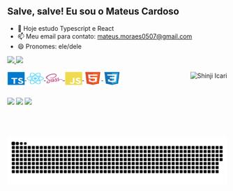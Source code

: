 ## Salve, salve! Eu sou o Mateus Cardoso

- 🌱 Hoje estudo Typescript e React 
- 📫 Meu email para contato: mateus.moraes0507@gmail.com
- 😄 Pronomes: ele/dele

<div>
  <a href="https://github.com/mateusCoder">
  <img height="180em" src="https://github-readme-stats.vercel.app/api?username=mateusCoder&show_icons=true&theme=tokyonight&include_all_commits=true&count_private=true"/>
  <img height="180em" src="https://github-readme-stats.vercel.app/api/top-langs/?username=mateusCoder&layout=compact&langs_count=7&theme=tokyonight"/>
</div>
<div style="display: inline_block"><br>
  <img align="center" alt="Mateus-Ts" height="30" width="40" src="https://raw.githubusercontent.com/devicons/devicon/master/icons/typescript/typescript-plain.svg">
  <img align="center" alt="Mateus-React" height="30" width="40" src="https://raw.githubusercontent.com/devicons/devicon/master/icons/react/react-original.svg">
  <img align="center" alt="Mateus-Sass" height="30" width="40" src="https://raw.githubusercontent.com/devicons/devicon/master/icons/sass/sass-original.svg">
  <img align="center" alt="Mateus-Js" height="30" width="40" src="https://raw.githubusercontent.com/devicons/devicon/master/icons/javascript/javascript-plain.svg">
  <img align="center" alt="Mateus-HTML" height="30" width="40" src="https://raw.githubusercontent.com/devicons/devicon/master/icons/html5/html5-original.svg">
  <img align="center" alt="Mateus-CSS" height="30" width="40" src="https://raw.githubusercontent.com/devicons/devicon/master/icons/css3/css3-original.svg">
  <img align="right" height="150em" alt="Shinji Icari" src="https://media.giphy.com/media/lKwJNKNX5ZKZW/giphy.gif">
</div>
  
  ##
  
<div> 
  <a href = "https://twitter.com/mateuSUAVAO"><img src="https://img.shields.io/badge/Twitter-1DA1F2?style=for-the-badge&logo=twitter&logoColor=white" target="_blank"></a>
  <a href = "mailto:mateus.moraes0507@gmail.com"><img src="https://img.shields.io/badge/-Gmail-%23333?style=for-the-badge&logo=gmail&logoColor=white" target="_blank"></a>
  <a href="https://www.linkedin.com/in/mateus-cardoso-de-moraes/" target="_blank"><img src="https://img.shields.io/badge/-LinkedIn-%230077B5?style=for-the-badge&logo=linkedin&logoColor=white" target="_blank"></a>    
</div>
  
  ![Snake animation](https://github.com/mateusCoder/mateusCoder/blob/output/github-contribution-grid-snake.svg)
 



